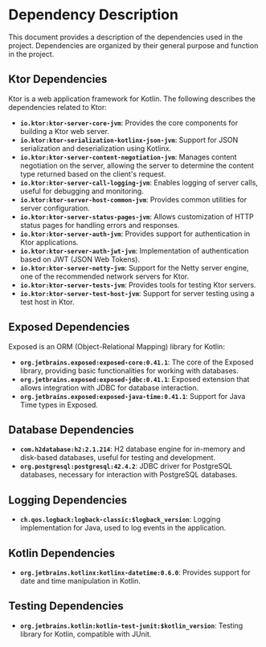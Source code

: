 # Dependency Description

This document provides a description of the dependencies used in the project. Dependencies are organized by their general purpose and function in the project.

## Ktor Dependencies

Ktor is a web application framework for Kotlin. The following describes the dependencies related to Ktor:

- **`io.ktor:ktor-server-core-jvm`**: Provides the core components for building a Ktor web server.
- **`io.ktor:ktor-serialization-kotlinx-json-jvm`**: Support for JSON serialization and deserialization using Kotlinx.
- **`io.ktor:ktor-server-content-negotiation-jvm`**: Manages content negotiation on the server, allowing the server to determine the content type returned based on the client's request.
- **`io.ktor:ktor-server-call-logging-jvm`**: Enables logging of server calls, useful for debugging and monitoring.
- **`io.ktor:ktor-server-host-common-jvm`**: Provides common utilities for server configuration.
- **`io.ktor:ktor-server-status-pages-jvm`**: Allows customization of HTTP status pages for handling errors and responses.
- **`io.ktor:ktor-server-auth-jvm`**: Provides support for authentication in Ktor applications.
- **`io.ktor:ktor-server-auth-jwt-jvm`**: Implementation of authentication based on JWT (JSON Web Tokens).
- **`io.ktor:ktor-server-netty-jvm`**: Support for the Netty server engine, one of the recommended network servers for Ktor.
- **`io.ktor:ktor-server-tests-jvm`**: Provides tools for testing Ktor servers.
- **`io.ktor:ktor-server-test-host-jvm`**: Support for server testing using a test host in Ktor.

## Exposed Dependencies

Exposed is an ORM (Object-Relational Mapping) library for Kotlin:

- **`org.jetbrains.exposed:exposed-core:0.41.1`**: The core of the Exposed library, providing basic functionalities for working with databases.
- **`org.jetbrains.exposed:exposed-jdbc:0.41.1`**: Exposed extension that allows integration with JDBC for database interaction.
- **`org.jetbrains.exposed:exposed-java-time:0.41.1`**: Support for Java Time types in Exposed.

## Database Dependencies

- **`com.h2database:h2:2.1.214`**: H2 database engine for in-memory and disk-based databases, useful for testing and development.
- **`org.postgresql:postgresql:42.4.2`**: JDBC driver for PostgreSQL databases, necessary for interaction with PostgreSQL databases.

## Logging Dependencies

- **`ch.qos.logback:logback-classic:$logback_version`**: Logging implementation for Java, used to log events in the application.

## Kotlin Dependencies

- **`org.jetbrains.kotlinx:kotlinx-datetime:0.6.0`**: Provides support for date and time manipulation in Kotlin.

## Testing Dependencies

- **`org.jetbrains.kotlin:kotlin-test-junit:$kotlin_version`**: Testing library for Kotlin, compatible with JUnit.
